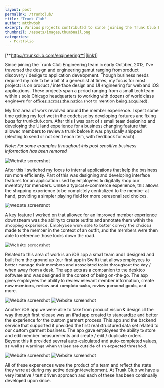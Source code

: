 ```yaml
---
layout: post
permalink: /trunkclub/
title: 'Trunk Club'
author: mtthwbsh
excerpt: Various projects contributed to since joining the Trunk Club Engineering team as a software designer & engineer in October, 2013
thumbnail: /assets/images/thumbnail.png
categories:
  - Portfolio
---
```

[**https://trunkclub.com/engineering**][link1]

Since joining the Trunk Club Engineering team in early October, 2013, I've traversed the design and engineering gamut ranging from product discovery / design to application development. Though business needs required my role to be a bit of a generalist at times, my focus for most projects is on product / interface design and UI engineering for web and iOS applications. These projects span a period ranging from a small tech team within a sole Chicago headquarters to working with dozens of world class engineers for [offices across the nation][link3] (not to mention [being acquired][link2]).

My first area of work revolved around the member experience. I spent some time getting my feet wet in the codebase by developing features and fixing bugs for [trunkclub.com][link4]. After this I was part of a small team designing and developing the UI and experience for a business changing feature that allowed members to review a trunk before it was physically shipped (electing to send or not send each item, with feedback for each).

_Note: For some examples throughout this post sensitive business information has been removed_

![Website screenshot][image1]

After this I switched my focus to internal applications that help the business run more efficiently. Part of this was designing and developing interface features for an application used by employees to digitally shop our inventory for members. Unlike a typical e-commerce experience, this allows the shopping experience to be completely centralized to the member at hand, providing a simpler playing field for more peresonalized choices.

![Website screenshot][image2]

A key feature I worked on that allowed for an improved member experience downstream was the ability to create outfits and annotate them within the shopping experience. Employees were able to better convey the choices made to the member in the context of an outfit, and the members were then able to reference those looks down the road.

![Website screenshot][image3]

Related to this area of work is an iOS app a small team and I designed and built from the ground up (our first app in Swift) that allows employees to better manage their members and associated tasks throughout the day / when away from a desk. The app acts as a companion to the desktop software and was designed in the context of being on-the-go. The app gives employees the ability to review relevant member information, create new members, review and complete tasks, review personal goals, and more.

![Website screenshot][image4]
![Website screenshot][image5]

Another iOS app we were able to take from product vision & design all the way through first release was an iPad app created to standardize and better the experience for the custom garment process. This app and the backend service that supported it provided the first real structured data set related to our custom garment business. The app gave employees the ability to store and edit member measurements and create / edit / duplicate orders. Beyond this it provided several auto-calculated and auto-completed values, as well as warnings when values are outside of an expected threshold.

![Website screenshot][image6]
![Website screenshot][image7]

All of these experiences were the product of a team and reflect the state they were at during my active design/development. At Trunk Club we have a very iterative / test driven approach and each of these has been continually developed upon since.

<!-- Links -->
[link1]:			https://trunkclub.com/engineering
[link2]:			http://techcrunch.com/2014/07/31/nordstrom-acquires-mens-shopping-service-trunk-club/
[link3]:			https://www.trunkclub.com/locations
[link4]:			https://www.trunkclub.com/


<!-- Images -->
[image1]: 			/assets/images/trunk-preview.png
[image2]: 			/assets/images/catalog.png
[image3]: 			/assets/images/outfitting.png
[image4]: 			/assets/images/stylist1.png
[image5]: 			/assets/images/stylist2.png
[image6]: 			/assets/images/custom1.png
[image7]: 			/assets/images/custom2.png
